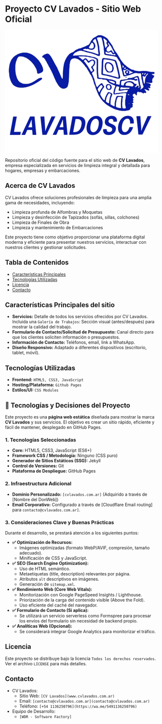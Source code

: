 # Proyecto CV Lavados - Sitio Web Oficial

![Logo CV Lavados](/src/assets/images/logo.png)

Repositorio oficial del código fuente para el sitio web de **CV Lavados**, empresa especializada en servicios de limpieza integral y detallada para hogares, empresas y embarcaciones.

## Acerca de CV Lavados

CV Lavados ofrece soluciones profesionales de limpieza para una amplia gama de necesidades, incluyendo:

*   Limpieza profunda de Alfombras y Moquetas
*   Limpieza y desinfección de Tapizados (sofás, sillas, colchones)
*   Limpieza de Finales de Obra
*   Limpieza y mantenimiento de Embarcaciones

Este proyecto tiene como objetivo proporcionar una plataforma digital moderna y eficiente para presentar nuestros servicios, interactuar con nuestros clientes y gestionar solicitudes.

## Tabla de Contenidos

*   [Características Principales](#características-principales-del-sitio)
*   [Tecnologías Utilizadas](#tecnologías-utilizadas)
*   [Licencia](#licencia)
*   [Contacto](#contacto)

## Características Principales del sitio

*   **Servicios:** Detalle de todos los servicios ofrecidos por CV Lavados. Incluida una `Galería de Trabajos`: Sección visual (antes/después) para mostrar la calidad del trabajo.
*   **Formulario de Contacto/Solicitud de Presupuesto:** Canal directo para que los clientes soliciten información o presupuestos.
*   **Información de Contacto:** Teléfonos, email, link a WhatsApp.
*   **Diseño Responsivo:** Adaptado a diferentes dispositivos (escritorio, tablet, móvil).

## Tecnologías Utilizadas

*   **Frontend:** `HTML5, CSS3, JavaScript`
*   **Hosting/Plataforma:** `Github Pages`
*   **Estilos/UI:** `CSS Modules`

## 🚀 Tecnologías y Decisiones del Proyecto

Este proyecto es una **página web estática** diseñada para mostrar la marca **CV Lavados** y sus servicios. El objetivo es crear un sitio rápido, eficiente y fácil de mantener, desplegado en GitHub Pages.

### 1. Tecnologías Seleccionadas

*   **Core:** HTML5, CSS3, JavaScript (ES6+)
*   **Framework CSS / Metodología:** Ninguno (CSS puro)
*   **Generador de Sitios Estáticos (SSG):** Jekyll
*   **Control de Versiones:** Git
*   **Plataforma de Despliegue:** GitHub Pages

### 2. Infraestructura Adicional

*   **Dominio Personalizado:** `[cvlavados.com.ar]` (Adquirido a través de [Nombre del DonWeb])
*   **Email Corporativo:** Configurado a través de [Cloudflare Email routing] para `contacto@cvlavados.com.ar]`.

### 3. Consideraciones Clave y Buenas Prácticas

Durante el desarrollo, se prestará atención a los siguientes puntos:

*   **✅ Optimización de Recursos:**
    *   Imágenes optimizadas (formato WebP/AVIF, compresión, tamaño adecuado).
    *   Minificación de CSS y JavaScript.
*   **✅ SEO (Search Engine Optimization):**
    *   Uso de HTML semántico.
    *   Metaetiquetas (title, description) relevantes por página.
    *   Atributos `alt` descriptivos en imágenes.
    *   Generación de `sitemap.xml`.
*   **✅ Rendimiento Web (Core Web Vitals):**
    *   Monitorización con Google PageSpeed Insights / Lighthouse.
    *   Priorización de la carga del contenido visible (Above the Fold).
    *   Uso eficiente del caché del navegador.
*   **✅ Formulario de Contacto (Si aplica):**
    *   Se utilizará un servicio serverless como Formspree para procesar los envíos del formulario sin necesidad de backend propio.
*   **✅ Analíticas Web (Opcional):**
    *   Se considerará integrar Google Analytics para monitorizar el tráfico.

 ## Licencia

Este proyecto se distribuye bajo la licencia `Todos los derechos reservados`. Ver el archivo `LICENSE` para más detalles.

 ## Contacto

*   CV Lavados:
    * Sitio Web: `[CV Lavados](www.cvlavados.com.ar)`
    * Email: `[contacto@cvlavados.com.ar](contacto@cvlavados.com.ar)`
    * Teléfono: `[+54 1136250796](https://wa.me/5491136250796)`
*   Equipo de Desarrollo:
    * `[WDR - Software Factory]`
